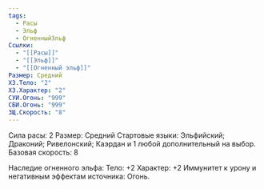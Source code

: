 ```yaml
---
tags:
  - Расы
  - Эльф
  - ОгненныйЭльф
Ссылки:
  - "[[Расы]]"
  - "[[Эльф]]"
  - "[[Огненный эльф]]"
Размер: Средний
ХЗ.Тело: "2"
ХЗ.Характер: "2"
СУИ.Огонь: "999"
СБИ.Огонь: "999"
ЗЩ.Скорость: "8"
---
```

Сила расы: 2
Размер: Средний
Стартовые языки: Эльфийский; Драконий; Ривелонский; Каэрдан и 1 любой дополнительный на выбор.
Базовая скорость: 8

Наследие огненного эльфа:
Тело: +2
Характер: +2
Иммунитет к урону и негативным эффектам источника: Огонь. 




